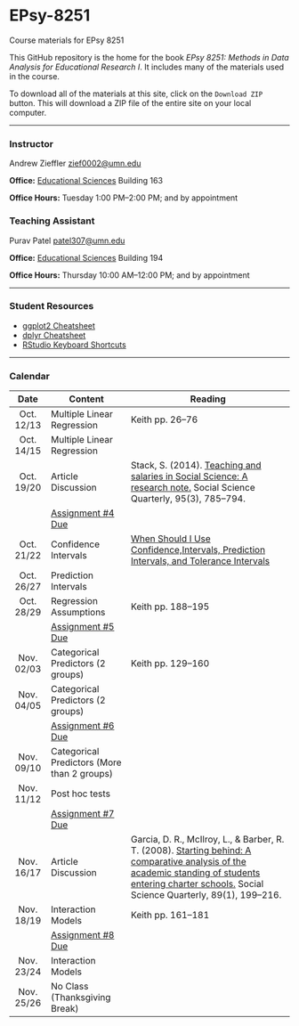 EPsy-8251
=========

Course materials for EPsy 8251

This GitHub repository is the home for the book _EPsy 8251: Methods in Data Analysis for Educational Research I_. It includes many of the materials used in the course.

To download all of the materials at this site, click on the `Download ZIP` button. This will download a ZIP file of the entire site on your local computer. 


---


### Instructor

Andrew Zieffler [zief0002@umn.edu](mailto://zief0002@umn.edu)

**Office:** [Educational Sciences](https://www.google.com/maps/place/Education+Sciences+Building/@44.9784043,-93.2394586,15z/data=!4m2!3m1!1s0x0:0x45656dac481b9150) Building 163**Office Hours:** Tuesday 1:00 PM–2:00 PM; and by appointment
### Teaching Assistant

Purav Patel [patel307@umn.edu](mailto://patel307@umn.edu)

**Office:** [Educational Sciences](https://www.google.com/maps/place/Education+Sciences+Building/@44.9784043,-93.2394586,15z/data=!4m2!3m1!1s0x0:0x45656dac481b9150) Building 194**Office Hours:** Thursday 10:00 AM–12:00 PM; and by appointment
---

### Student Resources

- [ggplot2 Cheatsheet](https://www.rstudio.com/wp-content/uploads/2015/08/ggplot2-cheatsheet.pdf)
- [dplyr Cheatsheet](https://www.rstudio.com/wp-content/uploads/2015/02/data-wrangling-cheatsheet.pdf)
- [RStudio Keyboard Shortcuts](https://support.rstudio.com/hc/en-us/articles/200711853-Keyboard-Shortcuts)---
### Calendar
|    Date    | Content                         | Reading                                                                                                               |
|:----------:|---------------------------------|-----------------------------------------------------------------------------------------------------------------------|
| Oct. 12/13 |    Multiple Linear Regression   | Keith pp. 26–76                                                                                                       |
| Oct. 14/15 | Multiple Linear Regression      |                                                                                                                       |
| Oct. 19/20 | Article Discussion              | Stack, S. (2014). [Teaching and salaries in Social Science: A research note.](http://onlinelibrary.wiley.com.ezp3.lib.umn.edu/doi/10.1111/ssqu.12087/epdf) Social Science Quarterly, 95(3), 785–794. |
|            | [Assignment #4 Due](https://github.com/zief0002/EPsy-8251/blob/master/assigments/Assignment-04-introduction-to-multiple-regression.pdf)               |                                                                                                                       |
| Oct. 21/22 | Confidence Intervals       | [When Should I Use Confidence,Intervals, Prediction Intervals, and Tolerance Intervals](http://blog.minitab.com/blog/adventures-in-statistics/when-should-i-use-confidence-intervals-prediction-intervals-and-tolerance-intervals)                                 |
| Oct. 26/27 | Prediction Intervals       |                                                                                                                       |
| Oct. 28/29 | Regression Assumptions     | Keith pp. 188–195                                                                                                     |
|            | [Assignment #5 Due](https://github.com/zief0002/EPsy-8251/blob/master/assigments/Assignment-05-Confidence-and-Prediction-Intervals.pdf)          |                                                                                                                       
| Nov. 02/03 | Categorical Predictors (2 groups)           | Keith pp. 129–160                                                                                                                                                                                    |
| Nov. 04/05 | Categorical Predictors (2 groups)           |                                                                                                                                                                                                      |
|            | [Assignment #6 Due](https://github.com/zief0002/EPsy-8251/blob/master/assigments/Assignment-06-Regression-Assumptions.pdf)                            |                                                                                                                                                                                                      |
| Nov. 09/10 | Categorical Predictors (More than 2 groups) |                                                                                                                                                                                                      |
| Nov. 11/12 | Post hoc tests                              |                                                                                                                                                                                                      |
|            | [Assignment #7 Due](https://github.com/zief0002/EPsy-8251/blob/master/assigments/Assignment-07-ANCOVA.pdf)                           |                                                                                                                                                                                                      |
| Nov. 16/17 | Article Discussion                          | Garcia, D. R., McIlroy, L., &amp; Barber, R. T. (2008). [Starting behind: A comparative analysis of the academic standing of students entering charter schools.](http://login.ezproxy.lib.umn.edu/login?url=http://search.ebscohost.com/login.aspx?direct=true&AuthType=ip,uid&db=a2h&AN=28520849&site=ehost-live) Social Science Quarterly, 89(1), 199&ndash;216. |
| Nov. 18/19 | Interaction Models                          | Keith pp. 161–181                                                                                                                                                                                    |
|            | [Assignment #8 Due](https://github.com/zief0002/EPsy-8251/blob/master/assigments/Assignment-08-ANCOVA-II.pdf)                           |                                                                                                                                                                                                      |
| Nov. 23/24 | Interaction Models                          |                                                                                                                                                                                                      |
| Nov. 25/26 | No Class (Thanksgiving Break)               |                                                                                                                                                                                                      |





